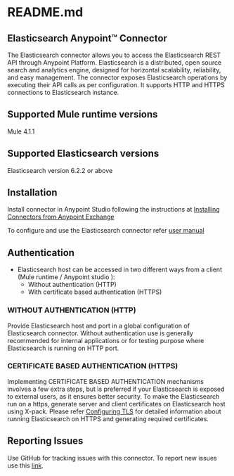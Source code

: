 # README.md

## Elasticsearch Anypoint™ Connector
The Elasticsearch connector allows you to access the Elasticsearch REST API through Anypoint Platform. Elasticsearch is a distributed, open source search and analytics engine, designed for horizontal scalability, reliability, and easy management. The connector exposes Elasticsearch operations by executing their API calls as per configuration. It supports HTTP and HTTPS connections to Elasticsearch instance.

## Supported Mule runtime versions
Mule 4.1.1

## Supported Elasticsearch versions
Elasticsearch version 6.2.2 or above

## Installation 

Install connector in Anypoint Studio following the instructions at [Installing Connectors from Anypoint Exchange](https://docs.mulesoft.com/anypoint-studio/v/7.1/add-modules-in-studio-to) 

To configure and use the Elasticsearch connector refer [user manual](doc/user-manual.adoc) 

## Authentication
* Elasticsearch host can be accessed in two different ways from a client (Mule runtime / Anypoint studio ): 
    - Without authentication (HTTP)	 
    - With certificate based authentication (HTTPS)

### WITHOUT AUTHENTICATION (HTTP)
Provide Elasticsearch host and port in a global configuration of Elasticsearch connector. Without authentication use is generally recommended for internal applications or for testing purpose where Elasticsearch is running on HTTP port. 


### CERTIFICATE BASED AUTHENTICATION (HTTPS)
Implementing CERTIFICATE BASED AUTHENTICATION mechanisms involves a few extra steps, but ìs preferred if your Elasticsearch is exposed to external users, as it ensures better security.
To make the Elasticsearch run on a https, generate server and client certificates on Elasticsearch host using X-pack. Please refer [Configuring TLS](https://www.elastic.co/guide/en/elasticsearch/reference/current/configuring-tls.html#node-certificates) for detailed information about running Elasticsearch on HTTPS and generating required certificates.

## Reporting Issues

Use GitHub for tracking issues with this connector. To report new issues use this [link](https://github.com/GSLabDev/elasticsearch-connector/issues).